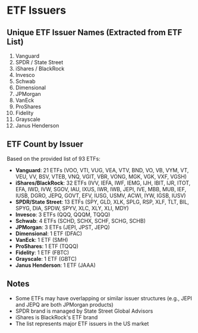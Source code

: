 # ETF Issuers

## Unique ETF Issuer Names (Extracted from ETF List)

1. Vanguard
2. SPDR / State Street
3. iShares / BlackRock
4. Invesco
5. Schwab
6. Dimensional
7. JPMorgan
8. VanEck
9. ProShares
10. Fidelity
11. Grayscale
12. Janus Henderson

## ETF Count by Issuer

Based on the provided list of 93 ETFs:

- **Vanguard**: 21 ETFs (VOO, VTI, VUG, VEA, VTV, BND, VO, VB, VYM, VT, VEU, VV, BSV, VTEB, VNQ, VGIT, VBR, VONG, MGK, VGK, VXF, VGSH)
- **iShares/BlackRock**: 32 ETFs (IVV, IEFA, IWF, IEMG, IJH, IBIT, IJR, ITOT, EFA, IWD, IVW, SGOV, IAU, IXUS, IWR, IWB, JEPI, IVE, MBB, MUB, IEF, IUSB, DGRO, JEPQ, GOVT, EFV, IUSG, USMV, ACWI, IYW, IGSB, IUSV)
- **SPDR/State Street**: 13 ETFs (SPY, GLD, XLK, SPLG, RSP, XLF, TLT, BIL, SPYG, DIA, SPDW, SPYV, XLC, XLY, XLI, MDY)
- **Invesco**: 3 ETFs (QQQ, QQQM, TQQQ)
- **Schwab**: 4 ETFs (SCHD, SCHX, SCHF, SCHG, SCHB)
- **JPMorgan**: 3 ETFs (JEPI, JPST, JEPQ)
- **Dimensional**: 1 ETF (DFAC)
- **VanEck**: 1 ETF (SMH)
- **ProShares**: 1 ETF (TQQQ)
- **Fidelity**: 1 ETF (FBTC)
- **Grayscale**: 1 ETF (GBTC)
- **Janus Henderson**: 1 ETF (JAAA)

## Notes

- Some ETFs may have overlapping or similar issuer structures (e.g., JEPI and JEPQ are both JPMorgan products)
- SPDR brand is managed by State Street Global Advisors
- iShares is BlackRock's ETF brand
- The list represents major ETF issuers in the US market